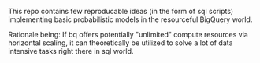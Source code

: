 This repo contains few reproducable ideas (in the form of sql scripts) implementing basic probabilistic models in the resourceful BigQuery world.

Rationale being: If bq offers potentially "unlimited" compute resources via horizontal scaling, it can theoretically be utilized to solve a lot of data intensive tasks right there in sql world.
